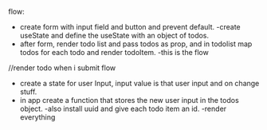 flow:

- create form with input field and button and prevent default.
-create useState and define the useState with an object of todos.
- after form, render todo list and pass todos as prop, and in todolist map todos for each todo and render todoItem.
-this is the flow


//render todo when i submit flow

- create a state for user Input, input value is that user input and on change stuff.
- in app create a function that stores the new user input in the todos object.
-also install uuid and give each todo item an id.
-render everything